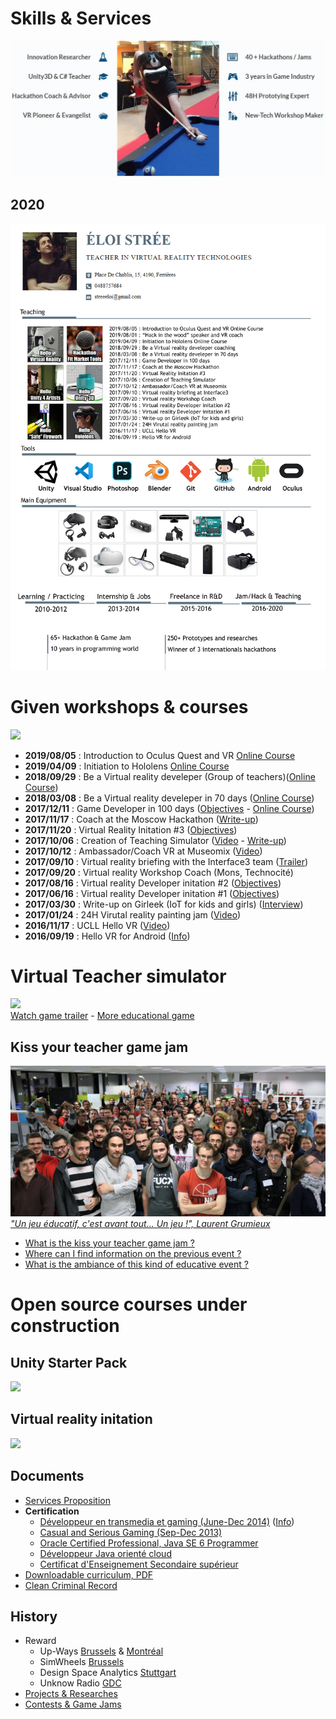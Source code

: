 # Skills & Services
[![](https://github.com/EloiStree/Teaching/blob/master/WebRef/EloiStreeSkills2017.jpg)](https://docs.google.com/document/d/1oYvmpW8AlGxmX0fbCQzUhDohjQRVh8333s01QkuKsxc/edit?usp=sharing)
## 2020
![CV Eloi Stree 2020](https://github.com/EloiStree/Teaching/blob/master/CV_EloiStree_2020.png?raw=true)
# Given workshops & courses
[![](https://scontent.fbru1-1.fna.fbcdn.net/v/t1.0-9/23754973_10214936340031673_94190270321766690_n.jpg?oh=8aa958a36655429bfcef481df355eae5&oe=5AF1D39C)](https://youtu.be/W1TRh4pAFzY)
- **2019/08/05** : Introduction to Oculus Quest and VR [Online Course](https://github.com/EloiStree/CodeAndQuestsEveryDay/wiki)
- **2019/04/09** : Initiation to Hololens [Online Course](https://github.com/EloiStree/HelloHololens/wiki)
- **2018/09/29** : Be a Virtual reality develeper (Group of teachers)([Online Course](http://eloistree.page.link/vr))
- **2018/03/08** : Be a Virtual reality develeper in 70 days ([Online Course](http://eloistree.page.link/vr))
- **2017/12/11** : Game Developer in 100 days ([Objectives](http://www.technifutur.be/formations-informatique-formations-pour-demandeurs-d-emploi-formation-game-developer) - [Online Course](http://eloistree.page.link/unity/))      
- **2017/11/17** : Coach at the Moscow Hackathon ([Write-up](https://github.com/EloiStree/2017_11_18_MoscowMetro/wiki))
-  **2017/11/20** : Virtual Reality Initation #3 ([Objectives](https://github.com/EloiStree/Teaching/blob/master/Objectives/2017_11_20_HelloVR_Technobel.pdf))
-  **2017/10/06** : Creation of Teaching Simulator ([Video](https://youtu.be/GHykAvW7ZhE) - [Write-up](https://github.com/EloiStree/2017_10_06_KissYourTeacher/wiki))
-  **2017/10/12** : Ambassador/Coach VR at Museomix ([Video](https://www.facebook.com/museomixBE/videos/1113864978748669/))
-  **2017/09/10** : Virtual reality briefing with the Interface3 team ([Trailer](https://www.youtube.com/watch?v=dMkZRtVDVFs))
-  **2017/09/20** : Virtual reality Workshop Coach (Mons, Technocité)
-  **2017/08/16** : Virtual reality Developer initation #2 ([Objectives](https://github.com/EloiStree/Teaching/blob/master/Objectives/2017_08_16_HelloVR_Interface3.pdf)) 
-  **2017/06/16** : Virtual reality Developer initation #1 ([Objectives](https://github.com/EloiStree/Teaching/blob/master/Objectives/2017_06_26_HelloVR_Technocite.pdf)) 
-  **2017/03/30** : Write-up on Girleek (IoT for kids and girls) ([Interview](https://youtu.be/QYCJcKgF0b0))
-  **2017/01/24** : 24H Virutal reality painting jam ([Video](https://youtu.be/n6uqpYgrE2E))
-  **2016/11/17** : UCLL Hello VR ([Video](https://www.youtube.com/watch?v=c0H4T-7WbLo)) 
-  **2016/09/19** : Hello VR for Android ([Info](https://www.meetup.com/fr-FR/Virtual-Reality-in-Belgium/events/233084944/?eventId=233084944))
# Virtual Teacher simulator 
[![](https://img.itch.zone/aW1hZ2UvMTgyMzI5Lzg1MjM1My5qcGc=/original/JFR7%2FY.jpg)](https://www.youtube.com/watch?v=GHykAvW7ZhE)     
[Watch game trailer](https://www.youtube.com/watch?v=GHykAvW7ZhE) - [More educational game](https://github.com/EloiStree/2017_10_06_KissYourTeacher/wiki)

## Kiss your teacher game jam
[![](https://github.com/EloiStree/2017_10_06_KissYourTeacher/raw/master/WebRef/Images/1.jpg?raw=true)](https://youtu.be/qrgzx00RCBI)        
[_"Un jeu éducatif, c'est avant tout... Un jeu !", Laurent Grumieux_](https://youtu.be/qrgzx00RCBI?t=142)
- [What is the kiss your teacher game jam ?](https://youtu.be/qrgzx00RCBI?t=124)
- [Where can I find information on the previous event ?](https://github.com/EloiStree/2017_10_06_KissYourTeacher/wiki)
- [What is the ambiance of this kind of educative event  ?](https://www.youtube.com/playlist?list=PLTFXrECXb08Z711gCvL-WOqPwknzuFWQG)
 
# Open source courses under construction
## Unity Starter Pack
[![](https://camo.githubusercontent.com/fb30ddec6c3d524133d8a7207b3c6ce9cec8b982/68747470733a2f2f626c6f67732e756e69747933642e636f6d2f77702d636f6e74656e742f75706c6f6164732f323031352f31322f43696e656d61746963496d616765456666656374735f426c6f67706f73745f53637265656e73686f745f30322e6a7067)](http://eloistree.page.link/unity)


## Virtual reality initation
[![](https://camo.githubusercontent.com/5b5ea6546c80b3c8a5a0fb649062a52aebbe1877/68747470733a2f2f7777772e6361626c656c6162732e636f6d2f77702d636f6e74656e742f75706c6f6164732f323031362f31302f57686f5f57696c6c5f57696e5f5468655f526163655f466f725f5669727475616c5f5265616c6974795f436f6e74656e745f53746576655f476c656e6e6f6e2e6a7067)](http://eloistree.page.link/vr)

## Documents
- [Services Proposition](https://docs.google.com/document/d/1oYvmpW8AlGxmX0fbCQzUhDohjQRVh8333s01QkuKsxc/edit?usp=sharing)  
- __Certification__
  - [ Développeur en transmedia et gaming (June-Dec 2014)](http://www.technocite.be/index.php/fr/component/detailsform/?form=1019&utm_source=Sarbacane&utm_medium=email&utm_campaign=12%2F06%2F2014+Newsletter_transmedia_gaming) ([Info](https://www.technocite.be/index.php/blog/88-blog-it-jeu-video-formation-div/211-le-transmedia-et-le-gaming-lassociation-gagnante))
  - [Casual and Serious Gaming (Sep-Dec 2013)](https://www.exoa.fr/formation-en-developpement-de-jeux-video/)
  - [Oracle Certified Professional, Java SE 6 Programmer](http://jams.center/certifications/J2SE.JPG) 
  - [Développeur Java orienté cloud](http://jams.center/certifications/J2EE.JPG)
  - [Certificat d'Enseignement Secondaire supérieur](http://jams.center/certifications/CESS.JPG) 
- [Downloadable curriculum, PDF](http://jams.center/cv/2017_Eloi_cv_vr.pdf)
- [Clean Criminal Record](http://jams.center/cv/ExtraitCasierJudiciaire.pdf)
## History 
- Reward
  - Up-Ways [Brussels](http://www.lavenir.net/cnt/dmf20170502_00998061/upway-une-app-qui-localise-stations-bus-trams-et-metros-sur-la-carte-en-temps-reel-primee-au-hackathon-de-la-stib) & [Montréal](https://bx1.be/news/lapplication-bruxelloise-upway-gagne-le-premier-hackathon-international-dedie-au-transport/)
  - SimWheels [Brussels](https://www.facebook.com/simwheels/videos/378540242588074/)
  - Design Space Analytics [Stuttgart](https://www.youtube.com/watch?v=qC3UC1z_lOs&t=16s)
  - Unknow Radio [GDC](https://youtu.be/NBMxmFj_PN4)
- [Projects & Researches](http://www.jams.center/projectsandresearches/)
- [Contests & Game Jams](http://www.jams.center/jamsandhacks/)

